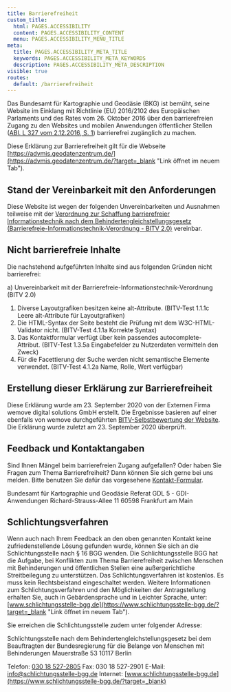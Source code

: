 ```yaml
---
title: Barrierefreiheit
custom_title:
  html: PAGES.ACCESSIBILITY
  content: PAGES.ACCESSIBILITY_CONTENT
  menu: PAGES.ACCESSIBILITY_MENU_TITLE
meta:
  title: PAGES.ACCESSIBILITY_META_TITLE
  keywords: PAGES.ACCESSIBILITY_META_KEYWORDS
  description: PAGES.ACCESSIBILITY_META_DESCRIPTION
visible: true
routes:
  default: /barrierefreiheit
---
```


Das Bundesamt für Kartographie und Geodäsie (BKG) ist bemüht, seine Website im Einklang mit Richtlinie (EU) 2016/2102 des Europäischen Parlaments und des Rates vom 26. Oktober 2016 über den barrierefreien Zugang zu den Websites und mobilen Anwendungen öffentlicher Stellen ([ABl. L 327 vom 2.12.2016, S. 1](https://eur-lex.europa.eu/legal-content/DE/AUTO/?uri=OJ:L:2016:327:TOC&target=_blank "Link öffnet im neuem Tab")) barrierefrei zugänglich zu machen.

Diese Erklärung zur Barrierefreiheit gilt für die Webseite [https://advmis.geodatenzentrum.de/](https://advmis.geodatenzentrum.de/?target=_blank "Link öffnet im neuem Tab").

## Stand der Vereinbarkeit mit den Anforderungen

Diese Website ist wegen der folgenden Unvereinbarkeiten und Ausnahmen teilweise mit der [Verordnung zur Schaffung barrierefreier Informationstechnik nach dem Behindertengleichstellungsgesetz (Barrierefreie-Informationstechnik-Verordnung - BITV 2.0)](http://www.gesetze-im-internet.de/bitv_2_0/BJNR184300011.html?target=_blank "Link öffnet im neuem Tab") vereinbar.

## Nicht barrierefreie Inhalte

Die nachstehend aufgeführten Inhalte sind aus folgenden Gründen nicht barrierefrei:

a) Unvereinbarkeit mit der Barrierefreie-Informationstechnik-Verordnung (BITV 2.0)

1. Diverse Layoutgrafiken besitzen keine alt-Attribute. (BITV-Test 1.1.1c Leere alt-Attribute für Layoutgrafiken)
2. Die HTML-Syntax der Seite besteht die Prüfung mit dem W3C-HTML-Validator nicht. (BITV-Test 4.1.1a Korrekte Syntax)
3. Das Kontaktformular verfügt über kein passendes autocomplete-Attribut. (BITV-Test 1.3.5a Eingabefelder zu Nutzerdaten vermitteln den Zweck)
4. Für die Facettierung der Suche werden nicht semantische Elemente verwendet. (BITV-Test 4.1.2a Name, Rolle, Wert verfügbar)

## Erstellung dieser Erklärung zur Barrierefreiheit

Diese Erklärung wurde am 23. September 2020 von der Externen Firma wemove digital solutions GmbH erstellt. Die Ergebnisse basieren auf einer ebenfalls von wemove durchgeführten [BITV-Selbstbewertung der Website](https://www.bitvtest.de/bitv_test/einfuehrung/selbstbewertung.html?target=_blank "Link öffnet im neuem Tab").
Die Erklärung wurde zuletzt am 23. September 2020 überprüft.

## Feedback und Kontaktangaben

Sind Ihnen Mängel beim barrierefreien Zugang aufgefallen? Oder haben Sie Fragen zum Thema Barrierefreiheit? Dann können Sie sich gerne bei uns melden. Bitte benutzen Sie dafür das vorgesehene [Kontakt-Formular](/kontakt?target "Link öffnet im neuem Tab").

Bundesamt für Kartographie und Geodäsie
Referat GDL 5 - GDI-Anwendungen
Richard-Strauss-Allee 11
60598 Frankfurt am Main

## Schlichtungsverfahren

Wenn auch nach Ihrem Feedback an den oben genannten Kontakt keine zufriedenstellende Lösung gefunden wurde, können Sie sich an die Schlichtungsstelle nach § 16 BGG wenden. Die Schlichtungsstelle BGG hat die Aufgabe, bei Konflikten zum Thema Barrierefreiheit zwischen Menschen mit Behinderungen und öffentlichen Stellen eine außergerichtliche Streitbeilegung zu unterstützen. Das Schlichtungsverfahren ist kostenlos. Es muss kein Rechtsbeistand eingeschaltet werden. Weitere Informationen zum Schlichtungsverfahren und den Möglichkeiten der Antragstellung erhalten Sie, auch in Gebärdensprache und in Leichter Sprache, unter: [www.schlichtungsstelle-bgg.de](https://www.schlichtungsstelle-bgg.de/?target=_blank "Link öffnet im neuem Tab").

Sie erreichen die Schlichtungsstelle zudem unter folgender Adresse:

Schlichtungsstelle nach dem Behindertengleichstellungsgesetz bei dem Beauftragten der Bundesregierung für die Belange von Menschen mit Behinderungen
Mauerstraße 53
10117 Berlin

Telefon: [030 18 527-2805](tel:+4930185272805)
Fax: 030 18 527-2901
E-Mail: [info@schlichtungsstelle-bgg.de](mailto:info@schlichtungsstelle-bgg.de)
Internet: [www.schlichtungsstelle-bgg.de](https://www.schlichtungsstelle-bgg.de/?target=_blank)